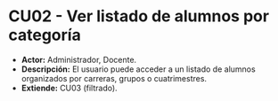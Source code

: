 # CU02 - Ver listado de alumnos por categoría

+ **Actor:** Administrador, Docente.
+ **Descripción:** El usuario puede acceder a un listado de alumnos organizados por carreras, grupos o cuatrimestres.
+ **Extiende:** CU03 (filtrado).
